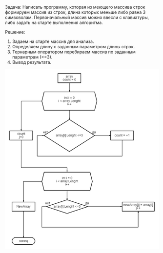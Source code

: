 Задача: Написать программу, которая из меющего  массива строк формируем массив из строк, длина которых меньше либо равна 3 симвоволам. Первоначальный массив можно ввесли с клавиатуры, либо задать на старте выполнения алгоритма.

Решение:

1. Задаем на старте массив для анализа.
2. Определяем длину с заданным параметром длины строк.
3. Тернарным оператором перебираем массив по заданным параметрам (<=3).
4. Вывод результата.

![Блок схема](Block.png)